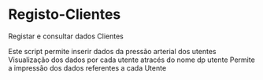 # Registo-Clientes
Registar e consultar dados Clientes

Este script permite inserir dados da pressão arterial dos utentes
Visualização dos dados por cada utente atracés do nome dp utente
Permite a impressão dos dados referentes a cada Utente
